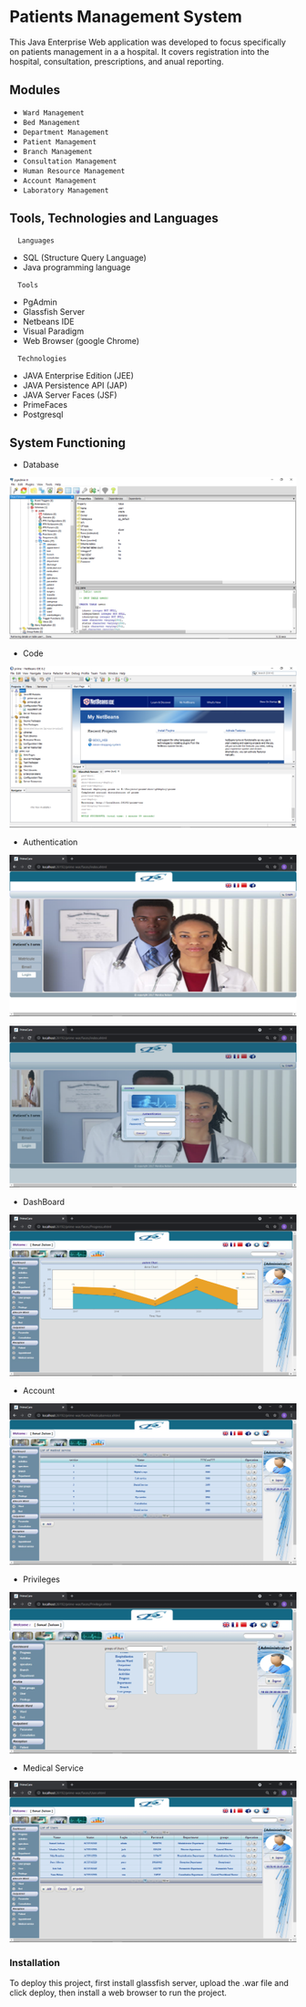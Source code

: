 # Patients Management System

This Java Enterprise Web application was developed to focus specifically on patients management in a a hospital. It 
covers registration into the hospital, consultation, prescriptions, and anual reporting.


Modules
--------------------------

- `Ward Management`
- `Bed Management`
- `Department Management`
- `Patient Management`
- `Branch Management`
- `Consultation Management`
- `Human Resource Management`
- `Account Management`
- `Laboratory Management`


Tools, Technologies and Languages
--------------------------
```http
  Languages
```
- SQL (Structure Query Language)
- Java programming language


```http
  Tools
```

- PgAdmin
- Glassfish Server
- Netbeans IDE
- Visual Paradigm
- Web Browser (google Chrome)


```http
  Technologies
```
- JAVA Enterprise Edition (JEE)
- JAVA Persistence API (JAP)
- JAVA Server Faces (JSF)
- PrimeFaces
- Postgresql


System Functioning
---------------------------

- Database

![](-pics/db.png)


- Code

![](-pics/netbeans.png)


- Authentication

![](-pics/cover.png)

![](-pics/login.png)

- DashBoard

![](-pics/chart.png)

- Account

![](-pics/medserv.png)

- Privileges

![](-pics/priv.png)

- Medical Service

![](-pics/acc.png)

### Installation

To deploy this project, first install glassfish server, upload the .war file and click deploy, then install 
a web browser to run the project.

